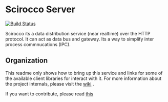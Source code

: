 
# Scirocco Server
[![Build Status](https://travis-ci.org/eloylp/scirocco-server.svg?branch=develop)](https://travis-ci.org/eloylp/scirocco-server)

Scirocco its a data distribution service (near realtime) over the HTTP protocol. It can act as data bus and gateway. Its a way to simplify inter process commnucations (IPC).

## Organization

This readme only shows how to bring up this service and links for some of the available client libraries for interact with it.
For more information about the project internals, please visit the [wiki](wiki) .

If you want to contribute, please read [this](CONTRIBUTING.md)


